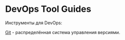 # DevOps Tool Guides

Инструменты для DevOps:

[Git](docs/Git.md) - распределённая система управления версиями.
